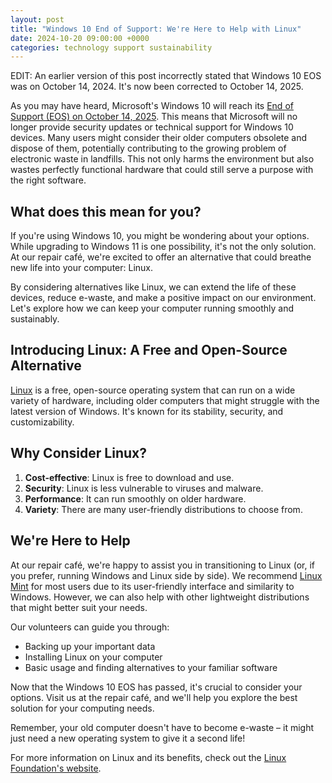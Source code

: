 ```yaml
---
layout: post
title: "Windows 10 End of Support: We're Here to Help with Linux"
date: 2024-10-20 09:00:00 +0000
categories: technology support sustainability
---
```


EDIT: An earlier version of this post incorrectly stated that Windows 10 EOS was on October 14, 2024. It's now been corrected to October 14, 2025.

As you may have heard, Microsoft's Windows 10 will reach its [End of Support (EOS) on October 14, 2025](https://www.microsoft.com/en-gb/windows/end-of-support). This means that Microsoft will no longer provide security updates or technical support for Windows 10 devices. Many users might consider their older computers obsolete and dispose of them, potentially contributing to the growing problem of electronic waste in landfills. This not only harms the environment but also wastes perfectly functional hardware that could still serve a purpose with the right software.

## What does this mean for you?

If you're using Windows 10, you might be wondering about your options. While upgrading to Windows 11 is one possibility, it's not the only solution. At our repair café, we're excited to offer an alternative that could breathe new life into your computer: Linux.

By considering alternatives like Linux, we can extend the life of these devices, reduce e-waste, and make a positive impact on our environment. Let's explore how we can keep your computer running smoothly and sustainably.

## Introducing Linux: A Free and Open-Source Alternative

[Linux](https://www.linux.org/) is a free, open-source operating system that can run on a wide variety of hardware, including older computers that might struggle with the latest version of Windows. It's known for its stability, security, and customizability.

## Why Consider Linux?

1. **Cost-effective**: Linux is free to download and use.
2. **Security**: Linux is less vulnerable to viruses and malware.
3. **Performance**: It can run smoothly on older hardware.
4. **Variety**: There are many user-friendly distributions to choose from.

## We're Here to Help

At our repair café, we're happy to assist you in transitioning to Linux (or, if you prefer, running Windows and Linux side by side). We recommend [Linux Mint](https://linuxmint.com/) for most users due to its user-friendly interface and similarity to Windows. However, we can also help with other lightweight distributions that might better suit your needs.

Our volunteers can guide you through:
- Backing up your important data
- Installing Linux on your computer
- Basic usage and finding alternatives to your familiar software

Now that the Windows 10 EOS has passed, it's crucial to consider your options. Visit us at the repair café, and we'll help you explore the best solution for your computing needs.

Remember, your old computer doesn't have to become e-waste – it might just need a new operating system to give it a second life!

For more information on Linux and its benefits, check out the [Linux Foundation's website](https://www.linuxfoundation.org/).


